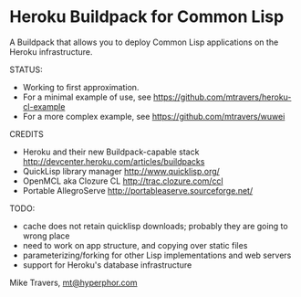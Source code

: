 Heroku Buildpack for Common Lisp
=======================

A Buildpack that allows you to deploy Common Lisp applications on the Heroku infrastructure.

STATUS:
- Working to first approximation.
- For a minimal example of use, see https://github.com/mtravers/heroku-cl-example
- For a more complex example, see https://github.com/mtravers/wuwei

CREDITS
- Heroku and their new Buildpack-capable stack http://devcenter.heroku.com/articles/buildpacks
- QuickLisp library manager http://www.quicklisp.org/
- OpenMCL aka Clozure CL http://trac.clozure.com/ccl
- Portable AllegroServe http://portableaserve.sourceforge.net/

TODO:
- cache does not retain quicklisp downloads; probably they are going to wrong place
- need to work on app structure,
  and copying over static files
- parameterizing/forking for other Lisp implementations and web servers
- support for Heroku's database infrastructure

Mike Travers, mt@hyperphor.com



